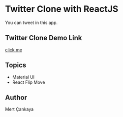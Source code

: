 # Twitter Clone with ReactJS
You can tweet in this app.

## Twitter Clone Demo Link
<a href="https://twitter-clone-1bd6b.web.app/">click me</a>


## Topics
+ Material UI
+ React Flip Move

## Author
Mert Çankaya
